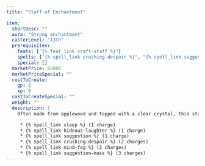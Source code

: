 ```yaml
---
title: "Staff of Enchantment"

item:
  shortDesc: ""
  aura: "Strong enchantment"
  casterLevel: "13th"
  prerequisites:
    feats: ["{% feat_link craft-staff %}"]
    spells: ["{% spell_link crushing-despair %}", "{% spell_link suggestion-mass %}", "{% spell_link mind-fog %}", "{% spell_link sleep %}", "{% spell_link suggestion %}", "{% spell_link hideous-laughter %}"]
    special: []
  marketPrice: 65000
  marketPriceSpecial: ""
  costToCreate:
    gp: 0
    xp: 0
  costToCreateSpecial: ""
  weight: ""
  description: |
    Often made from applewood and topped with a clear crystal, this staff allows use of the following spells:

     * {% spell_link sleep %} (1 charge)
     * {% spell_link hideous-laughter %} (1 charge)
     * {% spell_link suggestion %} (1 charge)
     * {% spell_link crushing-despair %} (2 charges)
     * {% spell_link mind-fog %} (2 charges)
     * {% spell_link suggestion-mass %} (3 charges)
---
```


